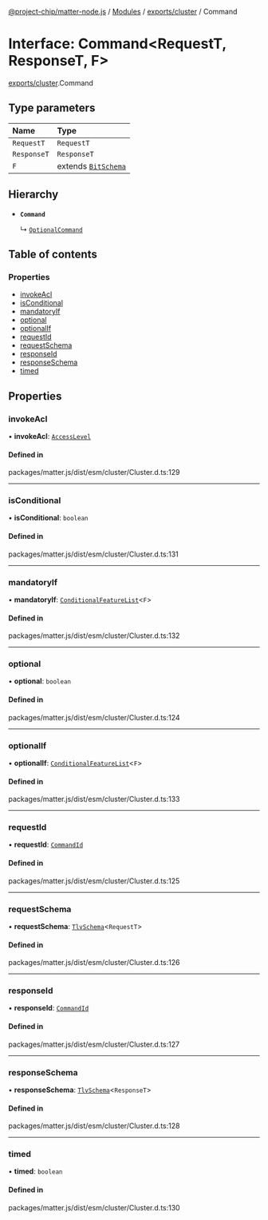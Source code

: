 [@project-chip/matter-node.js](../README.md) / [Modules](../modules.md) / [exports/cluster](../modules/exports_cluster.md) / Command

# Interface: Command\<RequestT, ResponseT, F\>

[exports/cluster](../modules/exports_cluster.md).Command

## Type parameters

| Name | Type |
| :------ | :------ |
| `RequestT` | `RequestT` |
| `ResponseT` | `ResponseT` |
| `F` | extends [`BitSchema`](../modules/exports_schema.md#bitschema) |

## Hierarchy

- **`Command`**

  ↳ [`OptionalCommand`](exports_cluster.OptionalCommand.md)

## Table of contents

### Properties

- [invokeAcl](exports_cluster.Command.md#invokeacl)
- [isConditional](exports_cluster.Command.md#isconditional)
- [mandatoryIf](exports_cluster.Command.md#mandatoryif)
- [optional](exports_cluster.Command.md#optional)
- [optionalIf](exports_cluster.Command.md#optionalif)
- [requestId](exports_cluster.Command.md#requestid)
- [requestSchema](exports_cluster.Command.md#requestschema)
- [responseId](exports_cluster.Command.md#responseid)
- [responseSchema](exports_cluster.Command.md#responseschema)
- [timed](exports_cluster.Command.md#timed)

## Properties

### invokeAcl

• **invokeAcl**: [`AccessLevel`](../enums/exports_cluster.AccessLevel.md)

#### Defined in

packages/matter.js/dist/esm/cluster/Cluster.d.ts:129

___

### isConditional

• **isConditional**: `boolean`

#### Defined in

packages/matter.js/dist/esm/cluster/Cluster.d.ts:131

___

### mandatoryIf

• **mandatoryIf**: [`ConditionalFeatureList`](../modules/exports_cluster.md#conditionalfeaturelist)\<`F`\>

#### Defined in

packages/matter.js/dist/esm/cluster/Cluster.d.ts:132

___

### optional

• **optional**: `boolean`

#### Defined in

packages/matter.js/dist/esm/cluster/Cluster.d.ts:124

___

### optionalIf

• **optionalIf**: [`ConditionalFeatureList`](../modules/exports_cluster.md#conditionalfeaturelist)\<`F`\>

#### Defined in

packages/matter.js/dist/esm/cluster/Cluster.d.ts:133

___

### requestId

• **requestId**: [`CommandId`](../modules/exports_datatype.md#commandid)

#### Defined in

packages/matter.js/dist/esm/cluster/Cluster.d.ts:125

___

### requestSchema

• **requestSchema**: [`TlvSchema`](../classes/exports_tlv.TlvSchema.md)\<`RequestT`\>

#### Defined in

packages/matter.js/dist/esm/cluster/Cluster.d.ts:126

___

### responseId

• **responseId**: [`CommandId`](../modules/exports_datatype.md#commandid)

#### Defined in

packages/matter.js/dist/esm/cluster/Cluster.d.ts:127

___

### responseSchema

• **responseSchema**: [`TlvSchema`](../classes/exports_tlv.TlvSchema.md)\<`ResponseT`\>

#### Defined in

packages/matter.js/dist/esm/cluster/Cluster.d.ts:128

___

### timed

• **timed**: `boolean`

#### Defined in

packages/matter.js/dist/esm/cluster/Cluster.d.ts:130
